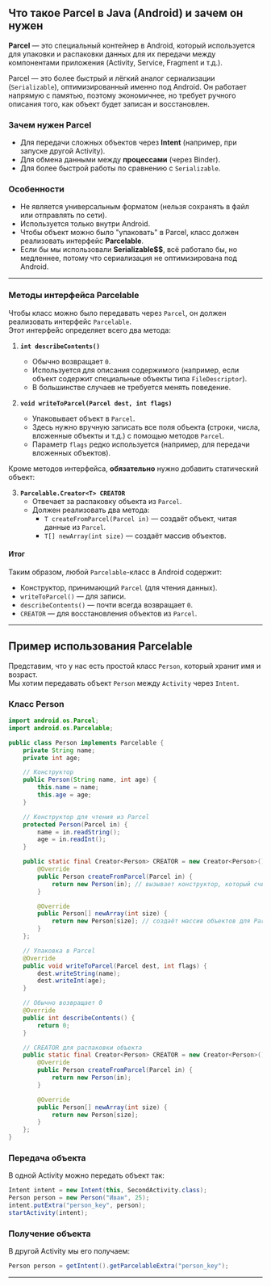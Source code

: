 ## Что такое Parcel в Java (Android) и зачем он нужен

**Parcel** — это специальный контейнер в Android, который используется для упаковки и распаковки данных
для их передачи между компонентами приложения (Activity, Service, Fragment и т.д.).

Parcel — это более быстрый и лёгкий аналог сериализации (`Serializable`),
оптимизированный именно под Android. Он работает напрямую с памятью, поэтому экономичнее,
но требует ручного описания того, как объект будет записан и восстановлен.

### Зачем нужен Parcel

- Для передачи сложных объектов через **Intent** (например, при запуске другой Activity).
- Для обмена данными между **процессами** (через Binder).
- Для более быстрой работы по сравнению с `Serializable`.

### Особенности

- Не является универсальным форматом (нельзя сохранять в файл или отправлять по сети).
- Используется только внутри Android.
- Чтобы объект можно было "упаковать" в Parcel, класс должен реализовать интерфейс **Parcelable**.
- Если бы мы использовали **Serializable$$**, всё работало бы, но медленнее, потому что сериализация не оптимизирована под Android.

---

### Методы интерфейса Parcelable

Чтобы класс можно было передавать через `Parcel`, он должен реализовать интерфейс `Parcelable`.  
Этот интерфейс определяет всего два метода:

1. **`int describeContents()`**

   - Обычно возвращает `0`.
   - Используется для описания содержимого (например, если объект содержит специальные объекты типа `FileDescriptor`).
   - В большинстве случаев не требуется менять поведение.

2. **`void writeToParcel(Parcel dest, int flags)`**
   - Упаковывает объект в `Parcel`.
   - Здесь нужно вручную записать все поля объекта (строки, числа, вложенные объекты и т.д.) с помощью методов `Parcel`.
   - Параметр `flags` редко используется (например, для передачи вложенных объектов).

Кроме методов интерфейса, **обязательно** нужно добавить статический объект:

3. **`Parcelable.Creator<T> CREATOR`**
   - Отвечает за распаковку объекта из `Parcel`.
   - Должен реализовать два метода:
     - `T createFromParcel(Parcel in)` — создаёт объект, читая данные из `Parcel`.
     - `T[] newArray(int size)` — создаёт массив объектов.

#### Итог

Таким образом, любой `Parcelable`-класс в Android содержит:

- Конструктор, принимающий `Parcel` (для чтения данных).
- `writeToParcel()` — для записи.
- `describeContents()` — почти всегда возвращает `0`.
- `CREATOR` — для восстановления объектов из `Parcel`.

---

## Пример использования Parcelable

Представим, что у нас есть простой класс `Person`, который хранит имя и возраст.  
Мы хотим передавать объект `Person` между `Activity` через `Intent`.

### Класс Person

```java
import android.os.Parcel;
import android.os.Parcelable;

public class Person implements Parcelable {
    private String name;
    private int age;

    // Конструктор
    public Person(String name, int age) {
        this.name = name;
        this.age = age;
    }

    // Конструктор для чтения из Parcel
    protected Person(Parcel in) {
        name = in.readString();
        age = in.readInt();
    }

    public static final Creator<Person> CREATOR = new Creator<Person>() {
        @Override
        public Person createFromParcel(Parcel in) {
            return new Person(in); // вызывает конструктор, который считывает поля из Parcel
        }

        @Override
        public Person[] newArray(int size) {
            return new Person[size]; // создаёт массив объектов для Parcel
        }
    };

    // Упаковка в Parcel
    @Override
    public void writeToParcel(Parcel dest, int flags) {
        dest.writeString(name);
        dest.writeInt(age);
    }

    // Обычно возвращает 0
    @Override
    public int describeContents() {
        return 0;
    }

    // CREATOR для распаковки объекта
    public static final Creator<Person> CREATOR = new Creator<Person>() {
        @Override
        public Person createFromParcel(Parcel in) {
            return new Person(in);
        }

        @Override
        public Person[] newArray(int size) {
            return new Person[size];
        }
    };
}
```

### Передача объекта

В одной Activity можно передать объект так:

```java
Intent intent = new Intent(this, SecondActivity.class);
Person person = new Person("Иван", 25);
intent.putExtra("person_key", person);
startActivity(intent);
```

### Получение объекта

В другой Activity мы его получаем:

```java
Person person = getIntent().getParcelableExtra("person_key");
```

---
